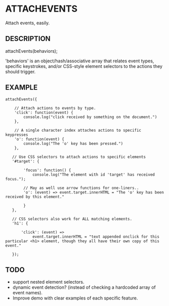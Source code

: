 ATTACHEVENTS
============

Attach events, easily.


DESCRIPTION
-----------

   attachEvents(behaviors);

   'behaviors' is an object/hash/associative array that relates event types,
   specific keystrokes, and/or CSS-style element selectors to the actions they
   should trigger.


EXAMPLE
-------

    attachEvents({

        // Attach actions to events by type.
        'click': function(event) { 
            console.log("click received by something on the document.")
        },

        // A single character index attaches actions to specific keypresses
        'o': function(event) {
            console.log("The 'o' key has been pressed.")
        },

       // Use CSS selectors to attach actions to specific elements
       '#target': {

            'focus': function() { 
                console.log("The element with id 'target' has received focus.");

            // May as well use arrow functions for one-liners..
            'o': (event) => event.target.innerHTML = "The 'o' key has been received by this element."

            }
       },

       // CSS selectors also work for ALL matching elements.
       'h1': {

           'click': (event) =>
                event.target.innerHTML = "text appended onclick for this particular <h1> element, though they all have their own copy of this event."

       });


TODO
----
* support nested element selectors.
* dynamic event detection? (instead of checking a hardcoded array of event names).
* Improve demo with clear examples of each specific feature.

